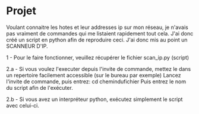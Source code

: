 # Projet

Voulant connaitre les hotes et leur addresses ip sur mon réseau, je n'avais pas vraiment de commandes qui me listaient rapidement tout cela.
J'ai donc créé un script en python afin de reproduire ceci.
J'ai donc mis au point un SCANNEUR D'IP.

1 - Pour le faire fonctionner, veuillez récupérer le fichier scan_ip.py (script) 

2.a - Si vous voulez l'executer depuis l'invite de commande, mettez le dans un repertoire facilement accessible (sur le bureau par exemple)
    Lancez l'invite de commande, puis entrez:  cd chemindufichier
    Puis entrez le nom du script afin de l'exécuter.
    
2.b - Si vous avez un interpréteur python, exécutez simplement le script avec celui-ci.


